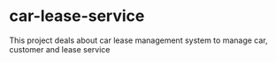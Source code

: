 # car-lease-service
This project deals about car lease management system to manage car, customer and lease service
